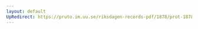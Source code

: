 ```yaml
---
layout: default
UpRedirect: https://pruto.im.uu.se/riksdagen-records-pdf/1878/prot-1878--fk--042/prot-1878--fk--042_007.pdf
---
```

